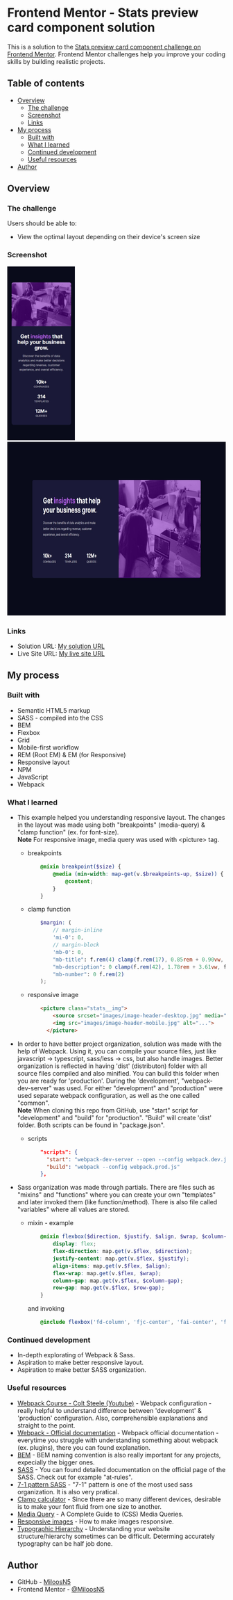 # Frontend Mentor - Stats preview card component solution

This is a solution to the [Stats preview card component challenge on Frontend Mentor](https://www.frontendmentor.io/challenges/stats-preview-card-component-8JqbgoU62). Frontend Mentor challenges help you improve your coding skills by building realistic projects.  

## Table of contents

- [Overview](#overview)
  - [The challenge](#the-challenge)
  - [Screenshot](#screenshot)
  - [Links](#links)
- [My process](#my-process)
  - [Built with](#built-with)
  - [What I learned](#what-i-learned)
  - [Continued development](#continued-development)
  - [Useful resources](#useful-resources)
- [Author](#author)

## Overview

### The challenge

Users should be able to:

- View the optimal layout depending on their device's screen size

### Screenshot
<div>
  <img src="solution_images/solution_375mobile.jpg" width="auto" height="400" src="solution on mobile view"/>
  <img src="solution_images/solution_1440desktop.jpg" width="auto" height="400" src="solution on desktop view"/>
</div>

### Links

- Solution URL: [My solution URL](https://github.com/MiloosN5/FrontendMentor_StatsPreviewCard_Challenge)
- Live Site URL: [My live site URL](https://miloosn5.github.io/FrontendMentor_StatsPreviewCard_Challenge/)


## My process

### Built with

- Semantic HTML5 markup
- SASS - compiled into the CSS
- BEM
- Flexbox
- Grid
- Mobile-first workflow
- REM (Root EM) & EM (for Responsive)
- Responsive layout
- NPM
- JavaScript
- Webpack 

### What I learned

* This example helped you understanding responsive layout. The changes in the layout was made using both "breakpoints" (media-query) & "clamp function" (ex. for font-size).<br/>
**Note** For responsive image, media query was used with &lt;picture&gt; tag.

  * breakpoints 
    ```scss
        @mixin breakpoint($size) {
            @media (min-width: map-get(v.$breakpoints-up, $size)) {
                @content;
            }
        }
    ```
  * clamp function
    ```scss
        $margin: (
            // margin-inline
            'mi-0': 0,
            // margin-block
            'mb-0': 0,
            "mb-title": f.rem(4) clamp(f.rem(17), 0.85rem + 0.90vw, f.rem(24)),
            "mb-description": 0 clamp(f.rem(42), 1.78rem + 3.61vw, f.rem(70)),
            "mb-number": 0 f.rem(2)
        );  
    ```

  * responsive image
    ```html
        <picture class="stats__img">
            <source srcset="images/image-header-desktop.jpg" media="(min-width: 72.5em)">
            <img src="images/image-header-mobile.jpg" alt="...">
          </picture>
    ```

* In order to have better project organization, solution was made with the help of Webpack. Using it, you can compile your source files, just like javascript -> typescript, sass/less -> css, but also handle images. Better organization is reflected in having 'dist' (distributon) folder with all source files compiled and also minified. You can build this folder when you are ready for 'production'. During the 'development', "webpack-dev-server" was used. For either "development" and "production" were used separate webpack configuration, as well as the one called "common".<br/>
**Note** When cloning this repo from GitHub, use "start" script for "development" and "build" for "production". "Build" will create 'dist' folder. Both scripts can be found in "package.json".

  * scripts
    ```json
        "scripts": {
          "start": "webpack-dev-server --open --config webpack.dev.js",
          "build": "webpack --config webpack.prod.js"
        }, 
    ```

* Sass organization was made through partials. There are files such as "mixins" and "functions" where you can create your own "templates" and later invoked them (like function/method). There is also file called "variables" where all values are stored.

  * mixin - example 
    ```scss
        @mixin flexbox($direction, $justify, $align, $wrap, $column-gap, $row-gap) {
            display: flex;
            flex-direction: map.get(v.$flex, $direction);
            justify-content: map.get(v.$flex, $justify);
            align-items: map.get(v.$flex, $align);
            flex-wrap: map.get(v.$flex, $wrap);
            column-gap: map.get(v.$flex, $column-gap);
            row-gap: map.get(v.$flex, $row-gap);
        }
    ```
    and invoking
    ```scss
        @include flexbox('fd-column', 'fjc-center', 'fai-center', 'fw-nowrap', 'cg-normal', 'rg-normal');
    ```

### Continued development

* In-depth explorating of Webpack & Sass.
* Aspiration to make better responsive layout.
* Aspiration to make better SASS organization.

### Useful resources

- [Webpack Course - Colt Steele (Youtube)](https://www.youtube.com/playlist?list=PLblA84xge2_zwxh3XJqy6UVxS60YdusY8) - Webpack configuration - really helpful to understand difference between 'development' & 'production' configuration. Also, comprehensible explanations and straight to the point.
- [Webpack - Official documentation](https://webpack.js.org/) - Webpack official documentation - everytime you struggle with understanding something about webpack (ex. plugins), there you can found explanation. 
- [BEM](https://en.bem.info/) - BEM naming convention is also really important for any projects, expecially the bigger ones.
- [SASS](https://sass-lang.com/documentation/at-rules) - You can found detailed documentation on the official page of the SASS. Check out for example "at-rules".
- [7-1 pattern SASS](https://sass-guidelin.es/#component-structure) - "7-1" pattern is one of the most used sass organization. It is also very pratical. 
- [Clamp calculator](https://royalfig.github.io/fluid-typography-calculator/) - Since there are so many different devices, desirable is to make your font fluid from one size to another.
- [Media Query](https://css-tricks.com/a-complete-guide-to-css-media-queries/) - A Complete Guide to (CSS) Media Queries.
- [Responsive images](https://developer.mozilla.org/en-US/docs/Learn/HTML/Multimedia_and_embedding/Responsive_images) - How to make images responsive.
- [Typographic Hierarchy](https://www.toptal.com/designers/typography/typographic-hierarchy) - Understanding your website structure/hierarchy sometimes can be difficult. Determing accurately typography can be half job done. 

## Author

- GitHub - [MiloosN5](https://github.com/MiloosN5)
- Frontend Mentor - [@MiloosN5](https://www.frontendmentor.io/profile/MiloosN5)



